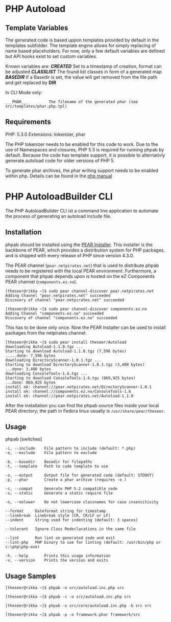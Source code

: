 PHP Autoload
============

Template Variables
------------------

The generated code is based uppon templates provided by default in the templates subfolder. The template engine
allows for simply replacing of name based placeholders. For now, only a few default variables are defined but API hooks exist
to set custom variables.

Known variables are:
    ___CREATED___     Set to a timestamp of creation, format can be adjusted
    ___CLASSLIST___   The found list classes in form of a generated map
    ___BASEDIR___     If a Basedir is set, the value will get removed from the file path and get replaced by __DIR__

In CLI Mode only:

    ___PHAR___         The filename of the generated phar (see src/templates/phar.php.tpl)


Requirements
------------

PHP: 5.3.0
Extensions: tokenizer, phar

The PHP tokenizer needs to be enabled for this code to work. Due to the use of Namespaces and closures, PHP 5.3 is required for running phpab
by default. Because the code has template support, it is possible to alternativly generate autoload code for older versions of PHP 5.

To generate phar archives, the phar writing support needs to be enabled within php. Details can be found in the [php manual](http://php.net/manual/en/phar.configuration.php)


PHP AutoloadBuilder CLI
=======================

The PHP AutoloadBuilder CLI ist a command line application to automate the process of generating an autoload include file.


Installation
------------

phpab should be installed using the [PEAR Installer](http://pear.php.net/). This installer is the backbone of PEAR, which provides a distribution
system for PHP packages, and is shipped with every release of PHP since version 4.3.0.

The PEAR channel (`pear.netpirates.net`) that is used to distribute phpab needs to be registered with the local PEAR environment.
Furthermore, a component that phpab depends upon is hosted on the eZ Components PEAR channel (`components.ez.no`).

    [theseer@rikka ~]$ sudo pear channel-discover pear.netpirates.net
    Adding Channel "pear.netpirates.net" succeeded
    Discovery of channel "pear.netpirates.net" succeeded

    [theseer@rikka ~]$ sudo pear channel-discover components.ez.no
    Adding Channel "components.ez.no" succeeded
    Discovery of channel "components.ez.no" succeeded

This has to be done only once. Now the PEAR Installer can be used to install packages from the netpirates channel:

    [theseer@rikka ~]$ sudo pear install theseer/Autoload
    downloading Autoload-1.1.0.tgz ...
    Starting to download Autoload-1.1.0.tgz (7,596 bytes)
    .....done: 7,596 bytes
    downloading DirectoryScanner-1.0.1.tgz ...
    Starting to download DirectoryScanner-1.0.1.tgz (3,400 bytes)
    ...done: 3,400 bytes
    downloading ConsoleTools-1.6.tgz ...
    Starting to download ConsoleTools-1.6.tgz (869,925 bytes)
    ...done: 869,925 bytes
    install ok: channel://pear.netpirates.net/DirectoryScanner-1.0.1
    install ok: channel://components.ez.no/ConsoleTools-1.6
    install ok: channel://pear.netpirates.net/Autoload-1.1.0

After the installation you can find the phpab source files inside your local PEAR directory; the path in Fedora linux 
usually is `/usr/share/pear/theseer`.


Usage
-----

phpab [switches] <directory>

    -i, --include    File pattern to include (default: *.php)
    -e, --exclude    File pattern to exclude

    -b, --basedir    Basedir for filepaths
    -t, --template   Path to code template to use

    -o, --output     Output file for generated code (default: STDOUT)
    -p, --phar       Create a phar archive (requires -o )

    -c, --compat     Generate PHP 5.2 compatible code
    -s, --static     Generate a static require file

    -n, --nolower    Do not lowercase classnames for case insensitivity

	--format     Dateformat string for timestamp
	--linebreak  Linebreak style (CR, CR/LF or LF)
	--indent     String used for indenting (default: 3 spaces)

	--tolerant   Ignore Class Redeclarations in the same file

	--lint       Run lint on generated code and exit
	--lint-php   PHP binary to use for linting (default: /usr/bin/php or c:\php\php.exe)

    -h, --help       Prints this usage information
    -v, --version    Prints the version and exits


Usage Samples
--------------

    [theseer@rikka ~]$ phpab -o src/autoload.inc.php src

    [theseer@rikka ~]$ phpab -c -o src/autoload.inc.php src

    [theseer@rikka ~]$ phpab -o src/core/autoload.inc.php -b src src

    [theseer@rikka ~]$ phpab -p -o framework.phar framework/src


